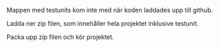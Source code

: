 Mappen med testunits kom inte med när koden laddades upp till github.

Ladda ner zip filen, som innehåller hela projektet inklusive testunit.

Packa upp zip filen och kör projektet.
